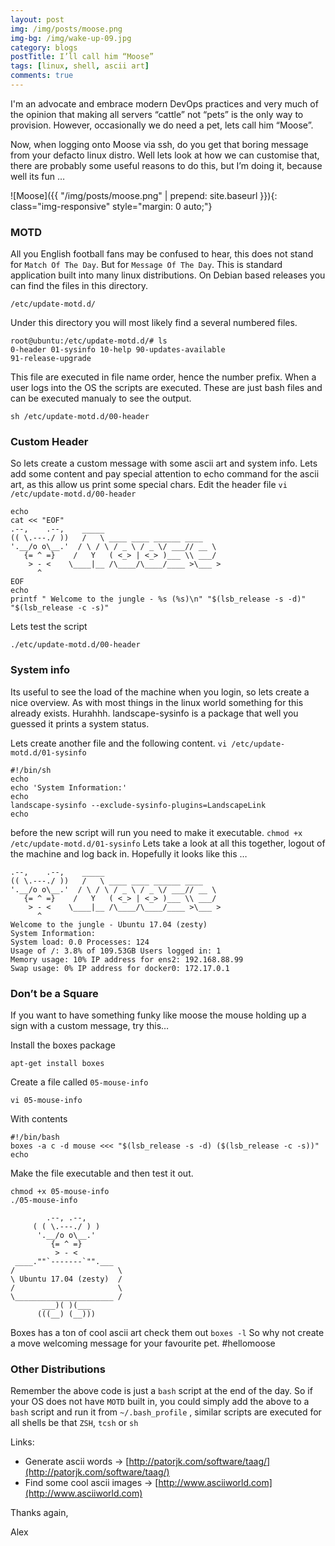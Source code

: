```yaml
---
layout: post
img: /img/posts/moose.png
img-bg: /img/wake-up-09.jpg
category: blogs
postTitle: I’ll call him “Moose”
tags: [linux, shell, ascii art]
comments: true
---
```


I'm an advocate and embrace modern DevOps practices and very much of the opinion that making all servers “cattle” not “pets” is the only way to provision. However, occasionally we do need a pet, lets call him “Moose”.

Now, when logging onto Moose via ssh, do you get that boring message from your defacto linux distro. Well lets look at how we can customise that, there are probably some useful reasons to do this, but I’m doing it, because well its fun …

![Moose]({{ "/img/posts/moose.png" | prepend: site.baseurl }}){: class="img-responsive" style="margin: 0 auto;"}

### MOTD

All you English football fans may be confused to hear, this does not stand for `Match Of The Day`. But for `Message Of The Day`.
This is standard application built into many linux distributions. On Debian based releases you can find the files in this directory.

```
/etc/update-motd.d/
```

Under this directory you will most likely find a several numbered files.

```
root@ubuntu:/etc/update-motd.d/# ls
0-header 01-sysinfo 10-help 90-updates-available
91-release-upgrade
```

This file are executed in file name order, hence the number prefix. When a user logs into the OS the scripts are executed. These are just bash files and can be executed manualy to see the output.
```
sh /etc/update-motd.d/00-header
```

### Custom Header

So lets create a custom message with some ascii art and system info.
Lets add some content and pay special attention to echo command for the ascii art, as this allow us print some special chars.
Edit the header file `vi /etc/update-motd.d/00-header`

```
echo
cat << "EOF"
.--,    .--,    _____
(( \.---./ ))   /   \ ____ ____ ______ ____
'.__/o o\__.'  / \ / \ / _ \ / _ \/ ___// __ \
   {= ^ =}    /   Y   ( <_> | <_> )___ \\ ___/
    > - <    \____|__ /\____/\____/____ >\___ >
      ^
EOF
echo
printf " Welcome to the jungle - %s (%s)\n" "$(lsb_release -s -d)" "$(lsb_release -c -s)"
```

Lets test the script
```
./etc/update-motd.d/00-header
```

### System info

Its useful to see the load of the machine when you login, so lets create a nice overview. As with most things in the linux world something for this already exists. Hurahhh. landscape-sysinfo is a package that well you guessed it prints a system status.

Lets create another file and the following content. `vi /etc/update-motd.d/01-sysinfo`
```
#!/bin/sh
echo
echo 'System Information:'
echo
landscape-sysinfo --exclude-sysinfo-plugins=LandscapeLink
echo
```

before the new script will run you need to make it executable.
`chmod +x /etc/update-motd.d/01-sysinfo`
Lets take a look at all this together, logout of the machine and log back in. Hopefully it looks like this …


```
.--,    .--,    _____
(( \.---./ ))   /   \ ____ ____ ______ ____
'.__/o o\__.'  / \ / \ / _ \ / _ \/ ___// __ \
   {= ^ =}    /   Y   ( <_> | <_> )___ \\ ___/
    > - <    \____|__ /\____/\____/____ >\___ >
      ^
Welcome to the jungle - Ubuntu 17.04 (zesty)
System Information:
System load: 0.0 Processes: 124
Usage of /: 3.8% of 109.53GB Users logged in: 1
Memory usage: 10% IP address for ens2: 192.168.88.99
Swap usage: 0% IP address for docker0: 172.17.0.1
```

### Don’t be a Square

If you want to have something funky like moose the mouse holding up a sign with a custom message, try this…

Install the boxes package
```
apt-get install boxes
```
Create a file called `05-mouse-info`
```
vi 05-mouse-info
```
With contents
```
#!/bin/bash
boxes -a c -d mouse <<< "$(lsb_release -s -d) ($(lsb_release -c -s))"
echo
```
Make the file executable and then test it out.
```
chmod +x 05-mouse-info
./05-mouse-info
```
```
        .--, .--,
     ( ( \.---./ ) )
      '.__/o o\__.'
         {= ^ =}
          > - <
 ____.""`-------`"".___
/                       \
\ Ubuntu 17.04 (zesty)  /
/                       \
\______________________ /
       ___)( )(___
      (((__) (__)))
```
Boxes has a ton of cool ascii art check them out `boxes -l`
So why not create a move welcoming message for your favourite pet. #hellomoose

### Other Distributions

Remember the above code is just a `bash` script at the end of the day.  So if your OS does not have `MOTD` built in, you could simply add the above to a `bash` script and run it from `~/.bash_profile` , similar scripts are executed for all shells be that `ZSH`, `tcsh` or `sh`

Links:
* Generate ascii words -> [http://patorjk.com/software/taag/](http://patorjk.com/software/taag/)
* Find some cool ascii images -> [http://www.asciiworld.com](http://www.asciiworld.com)

Thanks again,

Alex
